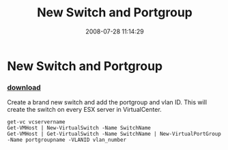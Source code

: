 ﻿---
pid:            485
parent:         0
children:       
poster:         jowings
title:          New Switch and Portgroup
date:           2008-07-28 11:14:29
description:    Create a brand new switch and add the portgroup and vlan ID. This will create the switch on every ESX server in VirtualCenter.
format:         posh
---

# New Switch and Portgroup

### [download](485.ps1)  

Create a brand new switch and add the portgroup and vlan ID. This will create the switch on every ESX server in VirtualCenter.

```posh
get-vc vcservername
Get-VMHost | New-VirtualSwitch -Name SwitchName
Get-VMHost | Get-VirtualSwitch -Name SwitchName | New-VirtualPortGroup -Name portgroupname -VLANID vlan_number

```
